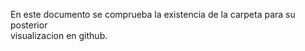 En este documento se comprueba la existencia de la carpeta para su posterior  
visualizacion en github.